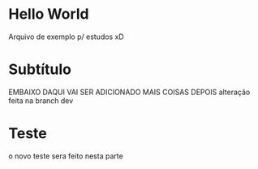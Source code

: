 # Hello World

Arquivo de exemplo p/ estudos xD

# Subtítulo

EMBAIXO DAQUI VAI SER ADICIONADO MAIS COISAS DEPOIS
alteração feita na branch dev

# Teste
o novo teste sera feito nesta parte